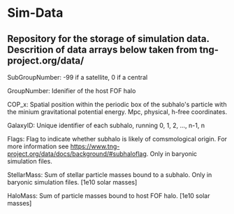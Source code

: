 # Sim-Data
## Repository for the storage of simulation data. Descrition of data arrays below taken from tng-project.org/data/ 

SubGroupNumber: -99 if a satellite, 0 if a central

GroupNumber: Idenifier of the host FOF halo

COP_x: Spatial position within the periodic box of the subhalo's particle with the minium gravitational potential energy. Mpc, physical, h-free coordinates.

GalaxyID: Unique identifier of each subhalo, running 0, 1, 2, ..., n-1, n

Flags: Flag to indicate whether subhalo is likely of comsmological origin. For more information see https://www.tng-project.org/data/docs/background/#subhaloflag. Only in baryonic simulation files.

StellarMass: Sum of stellar particle masses bound to a subhalo. Only in baryonic simulation files. [1e10 solar masses]

HaloMass: Sum of particle masses bound to host FOF halo. [1e10 solar masses]
